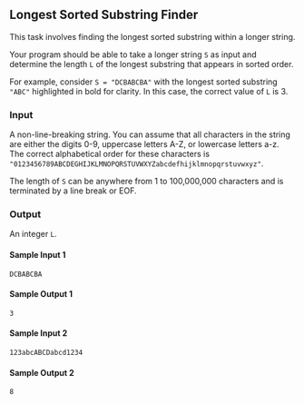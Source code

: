 ## Longest Sorted Substring Finder

This task involves finding the longest sorted substring within a longer string.

Your program should be able to take a longer string `S` as input and determine the length `L` of the longest substring that appears in sorted order.

For example, consider `S = "DCBABCBA"` with the longest sorted substring `"ABC"` highlighted in bold for clarity. 
In this case, the correct value of `L` is 3.

### Input
A non-line-breaking string.
You can assume that all characters in the string are either the digits 0-9, uppercase letters A-Z, or lowercase letters a-z. The correct alphabetical order for these characters is `"0123456789ABCDEGHIJKLMNOPQRSTUVWXYZabcdefhijklmnopqrstuvwxyz"`.

The length of `S` can be anywhere from 1 to 100,000,000 characters and is terminated by a line break or EOF.

### Output
An integer `L`.

#### Sample Input 1
```
DCBABCBA
```

#### Sample Output 1
```
3
```

#### Sample Input 2
```
123abcABCDabcd1234
```

#### Sample Output 2
```
8
```